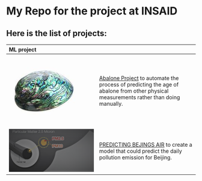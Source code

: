 # My Repo for the project at INSAID

## Here is the  list of projects:


|  ML project |   |
| :------------ | :------------ |
|  [![abalone](https://raw.githubusercontent.com/pusagar/insaid_ml_project/main/images/abalone.jpeg "abalone")](https://raw.githubusercontent.com/pusagar/insaid_ml_project/main/images/abalone.jpeg "abalone")  |  [Abalone Project](https://github.com/pusagar/insaid_ml_project/blob/main/Abalone_prediction/ML_abalone_project_sagar.ipynb "Abalone")    to automate the process of predicting the age of abalone from other physical measurements rather than doing manually.|
|  [![pollution](https://raw.githubusercontent.com/pusagar/insaid_ml_project/main/images/pm25.png "abalone")](https://raw.githubusercontent.com/pusagar/insaid_ml_project/main/images/abalone.jpeg "abalone")  |  [PREDICTING BEJINGS AIR](https://github.com/pusagar/insaid_ml_project/blob/main/Abalone_prediction/ML_beijing-sagar_final.ipynb "PM2.5")    to  create a model that could predict the daily pollution emission for Beijing.|
